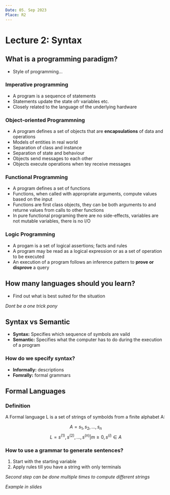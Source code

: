 ```yaml
---
Date: 05. Sep 2023
Place: R2
---
```


# Lecture 2: Syntax

## What is a programming paradigm?

- Style of programming...

### Imperative programming

- A program is a sequence of statements
- Statements update the state ofr variables etc.
- Closely related to the language of the underlying hardware

### Object-oriented Programmning

- A program defines a set of objects that are **encapsulations** of data and operations
- Models of entities in real world
- Separation of class and instance
- Separation of state and behaviour
- Objects send messages to each other
- Objects execute operations when tey receive messages

### Functional Programming

- A program defines a set of functions
- Functions, when called with appropriate arguments, compute values based on the input
- Functions are first class objects, they can be both arguments to and returne values from calls to other functions
- In pure functional programing there are no side-effects, variables are not mutable variables, there is no I/O

### Logic Programming

- A progam is a set of logical assertions; facts and rules
- A program may be read as a logical expression or as a set of operation to be executed
- An execution of a program follows an inference pattern to **prove or disprove** a query

## How many languages should you learn?

- Find out what is best suited for the situation

_Dont be a one trick pony_

## Syntax vs Semantic

- **Syntax:** Specifies which sequence of symbols are vaild
- **Semantic:** Specifies what the computer has to do during the execution of a program

### How do we specify syntax?

- **Informally:** descriptions
- **Fomrally:** formal grammars

## Formal Languages

### Definition

A Formal language L is a set of strings of symbolds from a finite alphabet A:

$$
A = {s_1, s_2, ..., s_n}
$$
$$
L = {s^{(1)}, s^{(2)}, ..., s^{(n)} | m \geq 0, s^{(i)} \in A}
$$

### How to use a grammar to generate sentences?

1. Start with the starting variable
2. Apply rules till you have a string with only terminals

_Second step can be done multiple times to compute different strings_

_Example in slides_